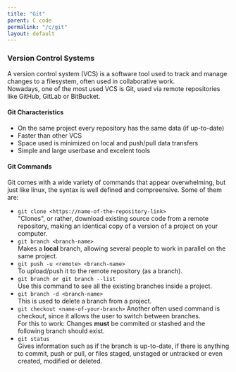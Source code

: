 ```yaml
---
title: "Git"
parent: C code
permalink: "/c/git"
layout: default
---
```


### Version Control Systems

A version control system (VCS) is a software tool used to track and manage changes to a filesystem, often used in collaborative work.  
Nowadays, one of the most used VCS is Git, used via remote repositories like GitHub, GitLab or BitBucket.

#### Git Characteristics

- On the same project every repository has the same data (if up-to-date)
- Faster than other VCS
- Space used is minimized on local and push/pull data transfers
- Simple and large userbase and excelent tools

#### Git Commands

Git comes with a wide variety of commands that appear overwhelming, but just like linux, the syntax is well defined and compreensive. Some of them are:

- `git clone <https://name-of-the-repository-link>`  
"Clones", or rather, download existing source code from a remote repository, making an identical copy of a version of a project on your computer.
- `git branch <branch-name>`  
Makes a **local** branch, allowing several people to work in parallel on the same project.
- `git push -u <remote> <branch-name>`  
To upload/push it to the remote repository (as a branch).
- `git branch or git branch --list`  
Use this command to see all the existing branches inside a project.
- `git branch -d <branch-name>`  
This is used to delete a branch from a project.
- `git checkout <name-of-your-branch>`
Another often used command is checkout, since it allows the user to switch between branches.  
For this to work: Changes **must** be commited or stashed and the following branch should exist.
- `git status`  
Gives information such as if the branch is up-to-date, if there is anything to commit, push or pull, or files staged, unstaged or untracked or even created, modified or deleted.
